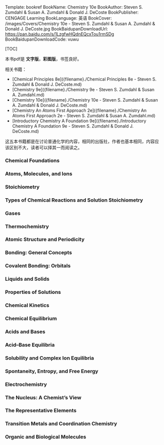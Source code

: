 Template: bookref
BookName: Chemistry 10e
BookAuthor: Steven S. Zumdahl & Susan A. Zumdahl & Donald J. DeCoste
BookPublisher: CENGAGE Learning
BookLanguage: 英语
BookCover: /images/Covers/Chemistry 10e - Steven S. Zumdahl & Susan A. Zumdahl & Donald J. DeCoste.jpg
BookBaidupanDownloadUrl: https://pan.baidu.com/s/1LzgfwHQdnEQcxTou1rmSDg 
BookBaidupanDownloadCode: vuwu

[TOC]

本书pdf是 **文字版**，**彩图版**，书签良好。

相关书籍：

- [Chemical Principles 8e]({filename}./Chemical Principles 8e - Steven S. Zumdahl & Donald J. DeCoste.md)
- [Chemistry 9e]({filename}./Chemistry 9e - Steven S. Zumdahl & Susan A. Zumdahl.md)
- [Chemistry 10e]({filename}./Chemistry 10e - Steven S. Zumdahl & Susan A. Zumdahl & Donald J. DeCoste.md)
- [Chemistry An Atoms First Approach 2e]({filename}./Chemistry An Atoms First Approach 2e - Steven S. Zumdahl & Susan A. Zumdahl.md)
- [Introductory Chemistry A Foundation 9e]({filename}./Introductory Chemistry A Foundation 9e - Steven S. Zumdahl & Donald J. DeCoste.md)

这五本书籍都是在讨论普通化学的内容，相同的出版社，作者也基本相同，内容应该区别不大，读者可以择其一而阅读之。


### Chemical Foundations

### Atoms, Molecules, and Ions

### Stoichiometry

### Types of Chemical Reactions and Solution Stoichiometry

### Gases

### Thermochemistry

### Atomic Structure and Periodicity

### Bonding: General Concepts

### Covalent Bonding: Orbitals

### Liquids and Solids

### Properties of Solutions

### Chemical Kinetics

### Chemical Equilibrium

### Acids and Bases

### Acid–Base Equilibria

### Solubility and Complex Ion Equilibria

### Spontaneity, Entropy, and Free Energy

### Electrochemistry

### The Nucleus: A Chemist’s View

### The Representative Elements

### Transition Metals and Coordination Chemistry

### Organic and Biological Molecules